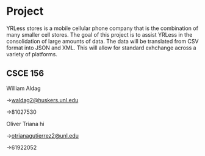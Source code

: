 # Project
YRLess stores is a mobile cellular phone company that is the combination of many smaller cell stores. The goal of this project is to assist YRLess in the consolidation of large amounts of data. The data will be translated from CSV format into JSON and XML. This will allow for standard exhchange across a variety of platforms.
## CSCE 156

William Aldag

->waldag2@huskers.unl.edu

->81027530

Oliver Triana
hi

->otrianagutierrez2@unl.edu

->61922052
